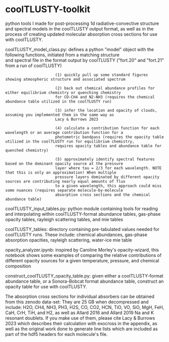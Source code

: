 # coolTLUSTY-toolkit
python tools I made for post-processing 1d radiative-convective structure and spectral models in the coolTLUSTY output format, as
well as in the process of creating updated molecular absorption cross sections for use with coolTLUSTY.  

coolTLUSTY_model_class.py: defines a python "model" object with the following functions, initiated from a matching structure  
                           and spectral file in the format output by coolTLUSTY ("fort.20" and "fort.21" from a run of coolTLUSTY) 
                           
                          (1) quickly pull up some standard figures showing atmospheric structure and associated spectrum

                          (2) back out chemical abundance profiles for either equilibrium chemistry or quenching chemistry 
                          for CO-CH4 and N2-NH3 (requires the chemical abundance table utilized in the coolTLUSTY run)
                          
                          (3) infer the location and opacity of clouds, assuming you implemented them in the same way as 
                          Lacy & Burrows 2023

                          (4) calculate a contribution function for each wavelength or an average contribution function for a 
                          photometric bandpass (requires the opacity table utilized in the coolTLUSTY run for equilibrium chemistry,
                          requires opacity tables and abundance table for quenched chemistry)

                          (5) approximately identify spectral features based on the dominant opacity source at the pressure 
                          layer where tau = 2/3 for each wavelength. NOTE that this is only an approximation! When multiple 
                          pressure layers dominated by different opacity sources are contributing nearly equal amounts of flux 
                          to a given wavelength, this approach could miss some nuances (requires separate molecule-by-molecule  
                          absorption cross sections and the chemical abundance table)

coolTLUSTY_input_tables.py: python module containing tools for reading and interpolating within coolTLUSTY-format
                            abundance tables, gas-phase opacity tables, rayleigh scattering tables, and mie tables

coolTLUSTY_tables: directory containing pre-tabulated values needed for coolTLUSTY runs. These include: chemical abundances, 
                   gas-phase absorption opacities, rayleigh scattering, water-ice mie table
                   
opacity_analyzer.ipynb: inspired by Caroline Morley's opacity-wizard, this notebook shows some examples of comparing the relative
                        contributions of different opacity sources for a given temperature, pressure, and chemical composition

construct_coolTLUSTY_opacity_table.py: given either a coolTLUSTY-format abundance table, or a Sonora-Bobcat format abundance
                                       table, construct an opacity table for use with coolTLUSTY. 

The absorption cross sections for individual absorbers can be obtained from this zenodo data-set: 
They are 25 GB when decompressed and include: H2O, CH4, NH3, PH3, H2S, CO, CO2, HCN, TiO, VO, SiO, MgH, FeH, CaH, CrH, TiH, and H2, 
as well as Allard 2016 and Allard 2019 Na and K resonant doublets. If you make use of them, please cite Lacy & Burrows 2023 which describes
their calculation with exocross in the appendix, as well as the original work done to generate line lists which are included as part of the 
hdf5 headers for each molecule's file.
